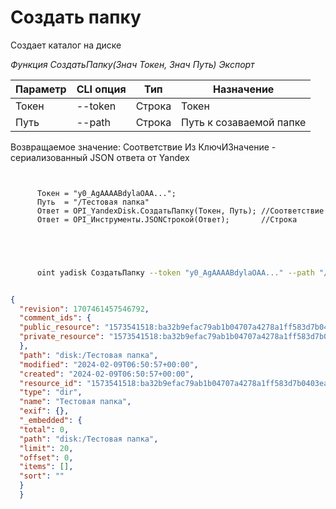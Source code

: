 ﻿---
sidebar_position: 2
---

# Создать папку
 Создает каталог на диске


*Функция СоздатьПапку(Знач Токен, Знач Путь) Экспорт*

  | Параметр | CLI опция | Тип | Назначение |
  |-|-|-|-|
  | Токен | --token | Строка | Токен |
  | Путь | --path | Строка | Путь к созаваемой папке |

  
  Возвращаемое значение:   Соответствие Из КлючИЗначение - сериализованный JSON ответа от Yandex

```bsl title="Пример кода"
	
      
      Токен = "y0_AgAAAABdylaOAA...";
      Путь  = "/Тестовая папка"
      Ответ = OPI_YandexDisk.СоздатьПапку(Токен, Путь); //Соответствие
      Ответ = OPI_Инструменты.JSONСтрокой(Ответ);       //Строка
      
    
	
```

```sh title="Пример команды CLI"
    
      oint yadisk СоздатьПапку --token "y0_AgAAAABdylaOAA..." --path "/Тестовая папка"


```


```json title="Результат"

{
  "revision": 1707461457546792,
  "comment_ids": {
  "public_resource": "1573541518:ba32b9efac79ab1b04707a4278a1ff583d7b0403ea306035f1b910e56c6ef3ac",
  "private_resource": "1573541518:ba32b9efac79ab1b04707a4278a1ff583d7b0403ea306035f1b910e56c6ef3ac"
  },
  "path": "disk:/Тестовая папка",
  "modified": "2024-02-09T06:50:57+00:00",
  "created": "2024-02-09T06:50:57+00:00",
  "resource_id": "1573541518:ba32b9efac79ab1b04707a4278a1ff583d7b0403ea306035f1b910e56c6ef3ac",
  "type": "dir",
  "name": "Тестовая папка",
  "exif": {},
  "_embedded": {
  "total": 0,
  "path": "disk:/Тестовая папка",
  "limit": 20,
  "offset": 0,
  "items": [],
  "sort": ""
  }
  }

```
